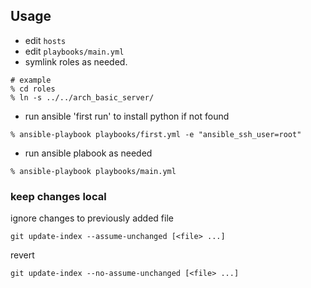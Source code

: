 
## Usage

* edit `hosts`
* edit `playbooks/main.yml`
* symlink roles as needed.
```
# example
% cd roles
% ln -s ../../arch_basic_server/
```
* run ansible 'first run' to install python if not found
```
% ansible-playbook playbooks/first.yml -e "ansible_ssh_user=root"
```
* run ansible plabook as needed
```
% ansible-playbook playbooks/main.yml
```

### keep changes local

ignore changes to previously added file
```
git update-index --assume-unchanged [<file> ...]
```
revert
```
git update-index --no-assume-unchanged [<file> ...]
```
